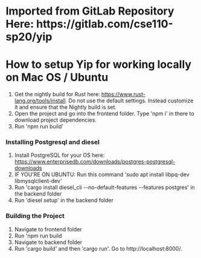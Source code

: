 <h1>Imported from GitLab Repository Here: https://gitlab.com/cse110-sp20/yip</h1>

<h1>How to setup Yip for working locally on Mac OS / Ubuntu</h1>

1. Get the nightly build for Rust here: https://www.rust-lang.org/tools/install. Do not use the default settings. Instead customize it and ensure that the Nightly build is set.
2. Open the project and go into the frontend folder. Type 'npm i' in there to download project dependencies.
3. Run 'npm run build'

<h3>Installing Postgresql and diesel</h3>

1. Install PostgreSQL for your OS here: https://www.enterprisedb.com/downloads/postgres-postgresql-downloads
2. IF YOU'RE ON UBUNTU: Run this command 'sudo apt install libpq-dev libmysqlclient-dev'
3. Run 'cargo install diesel_cli --no-default-features --features postgres' in the backend folder
4. Run 'diesel setup' in the backend folder

<h3>Building the Project </h3>

1. Navigate to frontend folder
3. Run 'npm run build
5. Navigate to backend folder
6. Run 'cargo build' and then 'cargo run'. Go to http://localhost:8000/.
